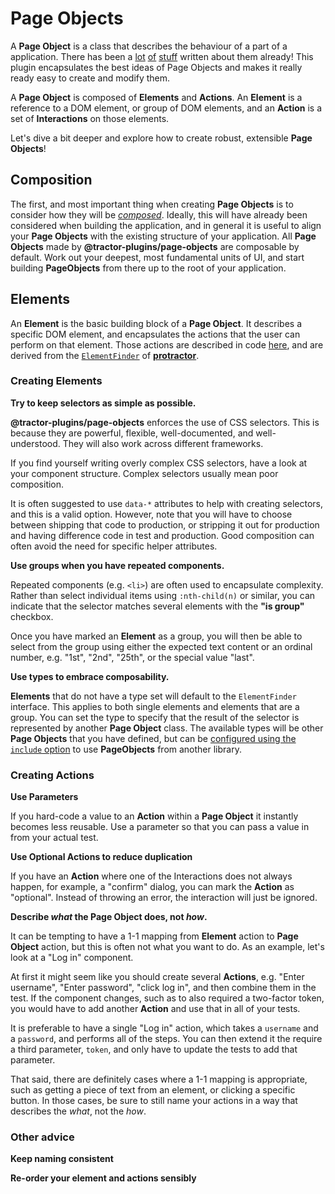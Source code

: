 # Page Objects

A **Page Object** is a class that describes the behaviour of a part of a application. There has been a [lot](https://github.com/SeleniumHQ/selenium/wiki/PageObjects) [of](https://martinfowler.com/bliki/PageObject.html) [stuff](https://www.pluralsight.com/guides/software-engineering-best-practices/getting-started-with-page-object-pattern-for-your-selenium-tests) written about them already! This plugin encapsulates the best ideas of Page Objects and makes it really ready easy to create and modify them.

A **Page Object** is composed of **Elements** and **Actions**. An **Element** is a reference to a DOM element, or group of DOM elements, and an **Action** is a set of **Interactions** on those elements.

Let's dive a bit deeper and explore how to create robust, extensible **Page Objects**!

## Composition

The first, and most important thing when creating **Page Objects** is to consider how they will be [*composed*](https://en.wikipedia.org/wiki/Object_composition). Ideally, this will have already been considered when building the application, and in general it is useful to align your **Page Objects** with the existing structure of your application. All **Page Objects** made by **@tractor-plugins/page-objects** are composable by default. Work out your deepest, most fundamental units of UI, and start building **PageObjects** from there up to the root of your application.

## Elements

An **Element** is the basic building block of a **Page Object**. It describes a specific DOM element, and encapsulates the actions that the user can perform on that element. Those actions are described in code [here](https://github.com/phenomnomnominal/tractor-plugin-page-objects/tree/master/src/tractor/client/models/meta/element-actions), and are derived from the [`ElementFinder`](http://www.protractortest.org/#/api?view=ElementFinder) of [**protractor**](http://www.protractortest.org/).

### Creating Elements

**Try to keep selectors as simple as possible.**

**@tractor-plugins/page-objects** enforces the use of CSS selectors. This is because they are powerful, flexible, well-documented, and well-understood. They will also work across different frameworks.

If you find yourself writing overly complex CSS selectors, have a look at your component structure. Complex selectors usually mean poor composition.

It is often suggested to use `data-*` attributes to help with creating selectors, and this is a valid option. However, note that you will have to choose between shipping that code to production, or stripping it out for production and having difference code in test and production. Good composition can often avoid the need for specific helper attributes.

**Use groups when you have repeated components.**

Repeated components (e.g. `<li>`) are often used to encapsulate complexity. Rather than select individual items using `:nth-child(n)` or similar, you can indicate that the selector matches several elements with the **"is group"** checkbox.

Once you have marked an **Element** as a group, you will then be able to select from the group using either the expected text content or an ordinal number, e.g. "1st", "2nd", "25th", or the special value "last".

**Use types to embrace composability.**

**Elements** that do not have a type set will default to the `ElementFinder` interface. This applies to both single elements and elements that are a group. You can set the type to specify that the result of the selector is represented by another **Page Object** class. The available types will be other **Page Objects** that you have defined, but can be [configured using the `include` option](https://github.com/phenomnomnominal/tractor-plugin-page-objects/tree/master/docs/configuration.md) to use **PageObjects** from another library.

### Creating Actions

**Use Parameters**

If you hard-code a value to an **Action** within a **Page Object** it instantly becomes less reusable. Use a parameter so that you can pass a value in from your actual test.

**Use Optional Actions to reduce duplication**

If you have an **Action** where one of the Interactions does not always happen, for example, a "confirm" dialog, you can mark the **Action** as "optional". Instead of throwing an error, the interaction will just be ignored.

**Describe *what* the Page Object does, not *how*.**

It can be tempting to have a 1-1 mapping from **Element** action to **Page Object** action, but this is often not what you want to do. As an example, let's look at a "Log in" component.

At first it might seem like you should create several **Actions**, e.g. "Enter username", "Enter password", "click log in", and then combine them in the test. If the component changes, such as to also required a two-factor token, you would have to add another **Action** and use that in all of your tests.

It is preferable to have a single "Log in" action, which takes a `username` and a `password`, and performs all of the steps. You can then extend it the require a third parameter, `token`, and only have to update the tests to add that parameter.

That said, there are definitely cases where a 1-1 mapping is appropriate, such as getting a piece of text from an element, or clicking a specific button. In those cases, be sure to still name your actions in a way that describes the *what*, not the *how*.

### Other advice

**Keep naming consistent**

**Re-order your element and actions sensibly**

